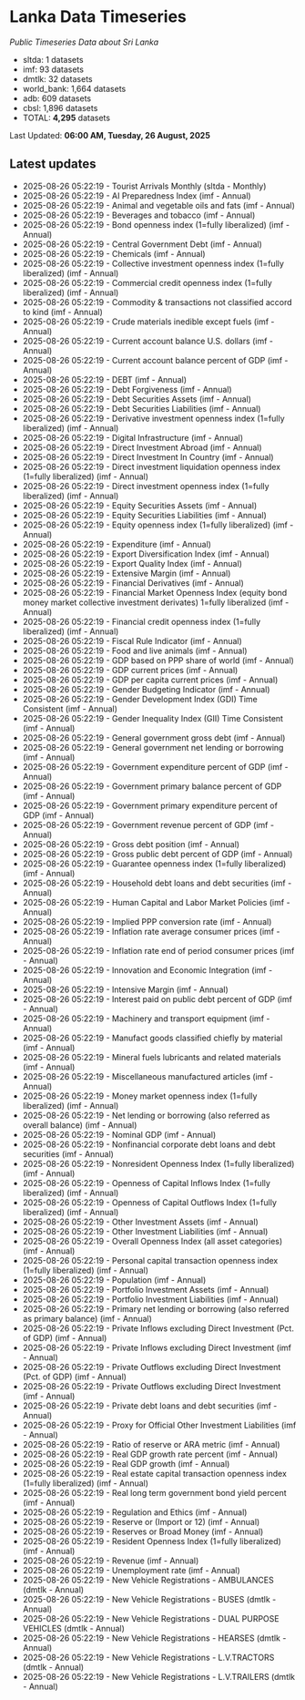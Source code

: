 # Lanka Data Timeseries
*Public Timeseries Data about Sri Lanka*

* sltda: 1 datasets
* imf: 93 datasets
* dmtlk: 32 datasets
* world_bank: 1,664 datasets
* adb: 609 datasets
* cbsl: 1,896 datasets
* TOTAL: **4,295** datasets

Last Updated: **06:00 AM, Tuesday, 26 August, 2025**

## Latest updates

* 2025-08-26 05:22:19 - Tourist Arrivals Monthly (sltda - Monthly)
* 2025-08-26 05:22:19 - AI Preparedness Index (imf - Annual)
* 2025-08-26 05:22:19 - Animal and vegetable oils and fats (imf - Annual)
* 2025-08-26 05:22:19 - Beverages and tobacco (imf - Annual)
* 2025-08-26 05:22:19 - Bond openness index (1=fully liberalized) (imf - Annual)
* 2025-08-26 05:22:19 - Central Government Debt (imf - Annual)
* 2025-08-26 05:22:19 - Chemicals (imf - Annual)
* 2025-08-26 05:22:19 - Collective investment openness index (1=fully liberalized) (imf - Annual)
* 2025-08-26 05:22:19 - Commercial credit openness index (1=fully liberalized) (imf - Annual)
* 2025-08-26 05:22:19 - Commodity & transactions not classified accord to kind (imf - Annual)
* 2025-08-26 05:22:19 - Crude materials inedible except fuels (imf - Annual)
* 2025-08-26 05:22:19 - Current account balance U.S. dollars (imf - Annual)
* 2025-08-26 05:22:19 - Current account balance percent of GDP (imf - Annual)
* 2025-08-26 05:22:19 - DEBT (imf - Annual)
* 2025-08-26 05:22:19 - Debt Forgiveness (imf - Annual)
* 2025-08-26 05:22:19 - Debt Securities Assets (imf - Annual)
* 2025-08-26 05:22:19 - Debt Securities Liabilities (imf - Annual)
* 2025-08-26 05:22:19 - Derivative investment openness index (1=fully liberalized) (imf - Annual)
* 2025-08-26 05:22:19 - Digital Infrastructure (imf - Annual)
* 2025-08-26 05:22:19 - Direct Investment Abroad (imf - Annual)
* 2025-08-26 05:22:19 - Direct Investment In Country (imf - Annual)
* 2025-08-26 05:22:19 - Direct investment liquidation openness index (1=fully liberalized) (imf - Annual)
* 2025-08-26 05:22:19 - Direct investment openness index (1=fully liberalized) (imf - Annual)
* 2025-08-26 05:22:19 - Equity Securities Assets (imf - Annual)
* 2025-08-26 05:22:19 - Equity Securities Liabilities (imf - Annual)
* 2025-08-26 05:22:19 - Equity openness index (1=fully liberalized) (imf - Annual)
* 2025-08-26 05:22:19 - Expenditure (imf - Annual)
* 2025-08-26 05:22:19 - Export Diversification Index (imf - Annual)
* 2025-08-26 05:22:19 - Export Quality Index (imf - Annual)
* 2025-08-26 05:22:19 - Extensive Margin (imf - Annual)
* 2025-08-26 05:22:19 - Financial Derivatives (imf - Annual)
* 2025-08-26 05:22:19 - Financial Market Openness Index (equity bond money market collective investment derivates) 1=fully liberalized (imf - Annual)
* 2025-08-26 05:22:19 - Financial credit openness index (1=fully liberalized) (imf - Annual)
* 2025-08-26 05:22:19 - Fiscal Rule Indicator (imf - Annual)
* 2025-08-26 05:22:19 - Food and live animals (imf - Annual)
* 2025-08-26 05:22:19 - GDP based on PPP share of world (imf - Annual)
* 2025-08-26 05:22:19 - GDP current prices (imf - Annual)
* 2025-08-26 05:22:19 - GDP per capita current prices (imf - Annual)
* 2025-08-26 05:22:19 - Gender Budgeting Indicator (imf - Annual)
* 2025-08-26 05:22:19 - Gender Development Index (GDI) Time Consistent (imf - Annual)
* 2025-08-26 05:22:19 - Gender Inequality Index (GII) Time Consistent (imf - Annual)
* 2025-08-26 05:22:19 - General government gross debt (imf - Annual)
* 2025-08-26 05:22:19 - General government net lending or borrowing (imf - Annual)
* 2025-08-26 05:22:19 - Government expenditure percent of GDP (imf - Annual)
* 2025-08-26 05:22:19 - Government primary balance percent of GDP (imf - Annual)
* 2025-08-26 05:22:19 - Government primary expenditure percent of GDP (imf - Annual)
* 2025-08-26 05:22:19 - Government revenue percent of GDP (imf - Annual)
* 2025-08-26 05:22:19 - Gross debt position (imf - Annual)
* 2025-08-26 05:22:19 - Gross public debt percent of GDP (imf - Annual)
* 2025-08-26 05:22:19 - Guarantee openness index (1=fully liberalized) (imf - Annual)
* 2025-08-26 05:22:19 - Household debt loans and debt securities (imf - Annual)
* 2025-08-26 05:22:19 - Human Capital and Labor Market Policies (imf - Annual)
* 2025-08-26 05:22:19 - Implied PPP conversion rate (imf - Annual)
* 2025-08-26 05:22:19 - Inflation rate average consumer prices (imf - Annual)
* 2025-08-26 05:22:19 - Inflation rate end of period consumer prices (imf - Annual)
* 2025-08-26 05:22:19 - Innovation and Economic Integration (imf - Annual)
* 2025-08-26 05:22:19 - Intensive Margin (imf - Annual)
* 2025-08-26 05:22:19 - Interest paid on public debt percent of GDP (imf - Annual)
* 2025-08-26 05:22:19 - Machinery and transport equipment (imf - Annual)
* 2025-08-26 05:22:19 - Manufact goods classified chiefly by material (imf - Annual)
* 2025-08-26 05:22:19 - Mineral fuels lubricants and related materials (imf - Annual)
* 2025-08-26 05:22:19 - Miscellaneous manufactured articles (imf - Annual)
* 2025-08-26 05:22:19 - Money market openness index (1=fully liberalized) (imf - Annual)
* 2025-08-26 05:22:19 - Net lending or borrowing (also referred as overall balance) (imf - Annual)
* 2025-08-26 05:22:19 - Nominal GDP (imf - Annual)
* 2025-08-26 05:22:19 - Nonfinancial corporate debt loans and debt securities (imf - Annual)
* 2025-08-26 05:22:19 - Nonresident Openness Index (1=fully liberalized) (imf - Annual)
* 2025-08-26 05:22:19 - Openness of Capital Inflows Index (1=fully liberalized) (imf - Annual)
* 2025-08-26 05:22:19 - Openness of Capital Outflows Index (1=fully liberalized) (imf - Annual)
* 2025-08-26 05:22:19 - Other Investment Assets (imf - Annual)
* 2025-08-26 05:22:19 - Other Investment Liabilities (imf - Annual)
* 2025-08-26 05:22:19 - Overall Openness Index (all asset categories) (imf - Annual)
* 2025-08-26 05:22:19 - Personal capital transaction openness index (1=fully liberalized) (imf - Annual)
* 2025-08-26 05:22:19 - Population (imf - Annual)
* 2025-08-26 05:22:19 - Portfolio Investment Assets (imf - Annual)
* 2025-08-26 05:22:19 - Portfolio Investment Liabilities (imf - Annual)
* 2025-08-26 05:22:19 - Primary net lending or borrowing (also referred as primary balance) (imf - Annual)
* 2025-08-26 05:22:19 - Private Inflows excluding Direct Investment (Pct. of GDP) (imf - Annual)
* 2025-08-26 05:22:19 - Private Inflows excluding Direct Investment (imf - Annual)
* 2025-08-26 05:22:19 - Private Outflows excluding Direct Investment (Pct. of GDP) (imf - Annual)
* 2025-08-26 05:22:19 - Private Outflows excluding Direct Investment (imf - Annual)
* 2025-08-26 05:22:19 - Private debt loans and debt securities (imf - Annual)
* 2025-08-26 05:22:19 - Proxy for Official Other Investment Liabilities (imf - Annual)
* 2025-08-26 05:22:19 - Ratio of reserve or ARA metric (imf - Annual)
* 2025-08-26 05:22:19 - Real GDP growth rate percent (imf - Annual)
* 2025-08-26 05:22:19 - Real GDP growth (imf - Annual)
* 2025-08-26 05:22:19 - Real estate capital transaction openness index (1=fully liberalized) (imf - Annual)
* 2025-08-26 05:22:19 - Real long term government bond yield percent (imf - Annual)
* 2025-08-26 05:22:19 - Regulation and Ethics (imf - Annual)
* 2025-08-26 05:22:19 - Reserve or (Import or 12) (imf - Annual)
* 2025-08-26 05:22:19 - Reserves or Broad Money (imf - Annual)
* 2025-08-26 05:22:19 - Resident Openness Index (1=fully liberalized) (imf - Annual)
* 2025-08-26 05:22:19 - Revenue (imf - Annual)
* 2025-08-26 05:22:19 - Unemployment rate (imf - Annual)
* 2025-08-26 05:22:19 - New Vehicle Registrations - AMBULANCES (dmtlk - Annual)
* 2025-08-26 05:22:19 - New Vehicle Registrations - BUSES (dmtlk - Annual)
* 2025-08-26 05:22:19 - New Vehicle Registrations - DUAL PURPOSE VEHICLES (dmtlk - Annual)
* 2025-08-26 05:22:19 - New Vehicle Registrations - HEARSES (dmtlk - Annual)
* 2025-08-26 05:22:19 - New Vehicle Registrations - L.V.TRACTORS (dmtlk - Annual)
* 2025-08-26 05:22:19 - New Vehicle Registrations - L.V.TRAILERS (dmtlk - Annual)